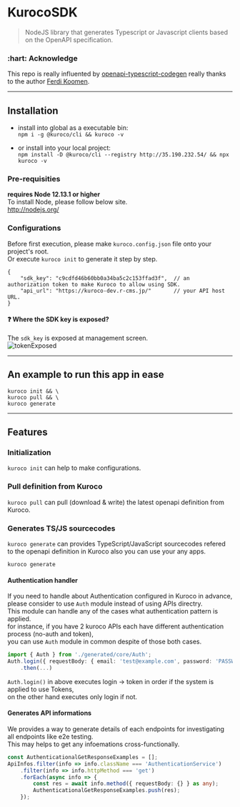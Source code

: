 # KurocoSDK

> NodeJS library that generates Typescript or Javascript clients based on the OpenAPI specification.

### :hart: Acknowledge

This repo is really influented by [openapi-typescript-codegen](https://github.com/ferdikoomen/openapi-typescript-codegen) really thanks to the author [Ferdi Koomen](https://github.com/ferdikoomen).

---

## Installation

-   install into global as a executable bin:  
    `npm i -g @kuroco/cli && kuroco -v`

-   or install into your local project:  
    `npm install -D @kuroco/cli --registry http://35.190.232.54/ && npx kuroco -v`

### Pre-requisities

**requires Node 12.13.1 or higher**  
To install Node, please follow below site.  
http://nodejs.org/

### Configurations

Before first execution, please make `kuroco.config.json` file onto your project's root.  
Or execute `kuroco init` to generate it step by step.

```
{
    "sdk_key": "c9cdfd46b60bb0a34ba5c2c153ffad3f",  // an authorization token to make Kuroco to allow using SDK.
    "api_url": "https://kuroco-dev.r-cms.jp/"       // your API host URL.
}
```

#### :question: Where the SDK key is exposed?

The `sdk_key` is exposed at management screen.  
![tokenExposed](dev_doc/tokenExposed.png)

---

## An example to run this app in ease

```
kuroco init && \
kuroco pull && \
kuroco generate
```

---

## Features

### Initialization

`kuroco init` can help to make configurations.

### Pull definition from Kuroco

`kuroco pull` can pull (download & write) the latest openapi definition from Kuroco.

### Generates TS/JS sourcecodes

`kuroco generate` can provides TypeScript/JavaScript sourcecodes refered to the openapi definition in Kuroco also you can use your any apps.

```
kuroco generate
```

#### Authentication handler

If you need to handle about Authentication configured in Kuroco in advance,  
please consider to use `Auth` module instead of using APIs directry.  
This module can handle any of the cases what authentication pattern is applied.  
for instance, if you have 2 kuroco APIs each have different authentication process (no-auth and token),  
you can use `Auth` module in common despite of those both cases.

```typescript
import { Auth } from './generated/core/Auth';
Auth.login({ requestBody: { email: 'test@example.com', password: 'PASSWORD' } })
    .then(...)
```

`Auth.login()` in above executes login -> token in order if the system is applied to use Tokens,  
on the other hand executes only login if not.

#### Generates API informations

We provides a way to generate details of each endpoints for investigating all endpoints like e2e testing.  
This may helps to get any infoemations cross-functionally.

```typescript
const AuthenticationalGetResponseExamples = [];
ApiInfos.filter(info => info.className === 'AuthenticationService')
    .filter(info => info.httpMethod === 'get')
    .forEach(async info => {
        const res = await info.method({ requestBody: {} } as any);
        AuthenticationalGetResponseExamples.push(res);
    });
```
